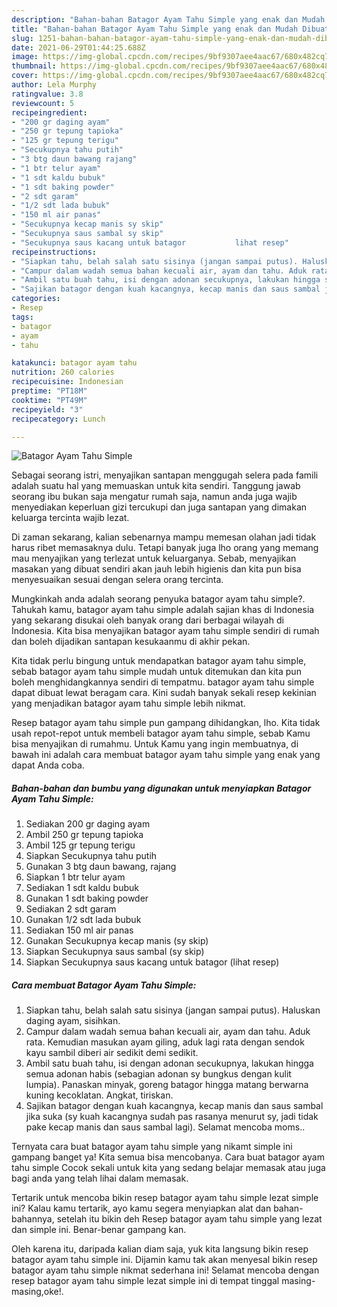 ```yaml
---
description: "Bahan-bahan Batagor Ayam Tahu Simple yang enak dan Mudah Dibuat"
title: "Bahan-bahan Batagor Ayam Tahu Simple yang enak dan Mudah Dibuat"
slug: 1251-bahan-bahan-batagor-ayam-tahu-simple-yang-enak-dan-mudah-dibuat
date: 2021-06-29T01:44:25.688Z
image: https://img-global.cpcdn.com/recipes/9bf9307aee4aac67/680x482cq70/batagor-ayam-tahu-simple-foto-resep-utama.jpg
thumbnail: https://img-global.cpcdn.com/recipes/9bf9307aee4aac67/680x482cq70/batagor-ayam-tahu-simple-foto-resep-utama.jpg
cover: https://img-global.cpcdn.com/recipes/9bf9307aee4aac67/680x482cq70/batagor-ayam-tahu-simple-foto-resep-utama.jpg
author: Lela Murphy
ratingvalue: 3.8
reviewcount: 5
recipeingredient:
- "200 gr daging ayam"
- "250 gr tepung tapioka"
- "125 gr tepung terigu"
- "Secukupnya tahu putih"
- "3 btg daun bawang rajang"
- "1 btr telur ayam"
- "1 sdt kaldu bubuk"
- "1 sdt baking powder"
- "2 sdt garam"
- "1/2 sdt lada bubuk"
- "150 ml air panas"
- "Secukupnya kecap manis sy skip"
- "Secukupnya saus sambal sy skip"
- "Secukupnya saus kacang untuk batagor           lihat resep"
recipeinstructions:
- "Siapkan tahu, belah salah satu sisinya (jangan sampai putus). Haluskan daging ayam, sisihkan."
- "Campur dalam wadah semua bahan kecuali air, ayam dan tahu. Aduk rata. Kemudian masukan ayam giling, aduk lagi rata dengan sendok kayu sambil diberi air sedikit demi sedikit."
- "Ambil satu buah tahu, isi dengan adonan secukupnya, lakukan hingga semua adonan habis (sebagian adonan sy bungkus dengan kulit lumpia). Panaskan minyak, goreng batagor hingga matang berwarna kuning kecoklatan. Angkat, tiriskan."
- "Sajikan batagor dengan kuah kacangnya, kecap manis dan saus sambal jika suka (sy kuah kacangnya sudah pas rasanya menurut sy, jadi tidak pake kecap manis dan saus sambal lagi). Selamat mencoba moms.."
categories:
- Resep
tags:
- batagor
- ayam
- tahu

katakunci: batagor ayam tahu 
nutrition: 260 calories
recipecuisine: Indonesian
preptime: "PT18M"
cooktime: "PT49M"
recipeyield: "3"
recipecategory: Lunch

---
```



![Batagor Ayam Tahu Simple](https://img-global.cpcdn.com/recipes/9bf9307aee4aac67/680x482cq70/batagor-ayam-tahu-simple-foto-resep-utama.jpg)

Sebagai seorang istri, menyajikan santapan menggugah selera pada famili adalah suatu hal yang memuaskan untuk kita sendiri. Tanggung jawab seorang ibu bukan saja mengatur rumah saja, namun anda juga wajib menyediakan keperluan gizi tercukupi dan juga santapan yang dimakan keluarga tercinta wajib lezat.

Di zaman  sekarang, kalian sebenarnya mampu memesan olahan jadi tidak harus ribet memasaknya dulu. Tetapi banyak juga lho orang yang memang mau menyajikan yang terlezat untuk keluarganya. Sebab, menyajikan masakan yang dibuat sendiri akan jauh lebih higienis dan kita pun bisa menyesuaikan sesuai dengan selera orang tercinta. 



Mungkinkah anda adalah seorang penyuka batagor ayam tahu simple?. Tahukah kamu, batagor ayam tahu simple adalah sajian khas di Indonesia yang sekarang disukai oleh banyak orang dari berbagai wilayah di Indonesia. Kita bisa menyajikan batagor ayam tahu simple sendiri di rumah dan boleh dijadikan santapan kesukaanmu di akhir pekan.

Kita tidak perlu bingung untuk mendapatkan batagor ayam tahu simple, sebab batagor ayam tahu simple mudah untuk ditemukan dan kita pun boleh menghidangkannya sendiri di tempatmu. batagor ayam tahu simple dapat dibuat lewat beragam cara. Kini sudah banyak sekali resep kekinian yang menjadikan batagor ayam tahu simple lebih nikmat.

Resep batagor ayam tahu simple pun gampang dihidangkan, lho. Kita tidak usah repot-repot untuk membeli batagor ayam tahu simple, sebab Kamu bisa menyajikan di rumahmu. Untuk Kamu yang ingin membuatnya, di bawah ini adalah cara membuat batagor ayam tahu simple yang enak yang dapat Anda coba.

<!--inarticleads1-->

##### Bahan-bahan dan bumbu yang digunakan untuk menyiapkan Batagor Ayam Tahu Simple:

1. Sediakan 200 gr daging ayam
1. Ambil 250 gr tepung tapioka
1. Ambil 125 gr tepung terigu
1. Siapkan Secukupnya tahu putih
1. Gunakan 3 btg daun bawang, rajang
1. Siapkan 1 btr telur ayam
1. Sediakan 1 sdt kaldu bubuk
1. Gunakan 1 sdt baking powder
1. Sediakan 2 sdt garam
1. Gunakan 1/2 sdt lada bubuk
1. Sediakan 150 ml air panas
1. Gunakan Secukupnya kecap manis (sy skip)
1. Siapkan Secukupnya saus sambal (sy skip)
1. Siapkan Secukupnya saus kacang untuk batagor           (lihat resep)




<!--inarticleads2-->

##### Cara membuat Batagor Ayam Tahu Simple:

1. Siapkan tahu, belah salah satu sisinya (jangan sampai putus). Haluskan daging ayam, sisihkan.
1. Campur dalam wadah semua bahan kecuali air, ayam dan tahu. Aduk rata. Kemudian masukan ayam giling, aduk lagi rata dengan sendok kayu sambil diberi air sedikit demi sedikit.
1. Ambil satu buah tahu, isi dengan adonan secukupnya, lakukan hingga semua adonan habis (sebagian adonan sy bungkus dengan kulit lumpia). Panaskan minyak, goreng batagor hingga matang berwarna kuning kecoklatan. Angkat, tiriskan.
1. Sajikan batagor dengan kuah kacangnya, kecap manis dan saus sambal jika suka (sy kuah kacangnya sudah pas rasanya menurut sy, jadi tidak pake kecap manis dan saus sambal lagi). Selamat mencoba moms..




Ternyata cara buat batagor ayam tahu simple yang nikamt simple ini gampang banget ya! Kita semua bisa mencobanya. Cara buat batagor ayam tahu simple Cocok sekali untuk kita yang sedang belajar memasak atau juga bagi anda yang telah lihai dalam memasak.

Tertarik untuk mencoba bikin resep batagor ayam tahu simple lezat simple ini? Kalau kamu tertarik, ayo kamu segera menyiapkan alat dan bahan-bahannya, setelah itu bikin deh Resep batagor ayam tahu simple yang lezat dan simple ini. Benar-benar gampang kan. 

Oleh karena itu, daripada kalian diam saja, yuk kita langsung bikin resep batagor ayam tahu simple ini. Dijamin kamu tak akan menyesal bikin resep batagor ayam tahu simple nikmat sederhana ini! Selamat mencoba dengan resep batagor ayam tahu simple lezat simple ini di tempat tinggal masing-masing,oke!.

